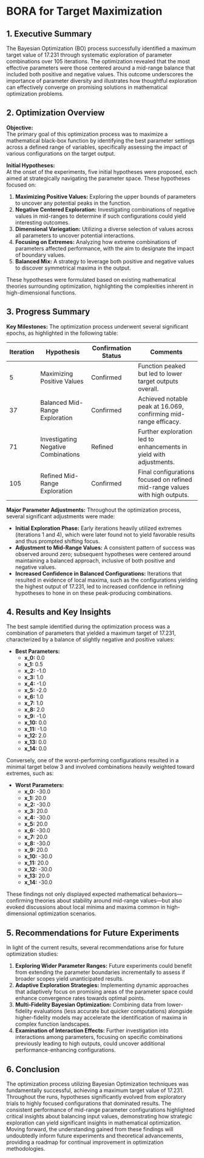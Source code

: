 # BORA for Target Maximization 

## 1. Executive Summary

The Bayesian Optimization (BO) process successfully identified a maximum target value of 17.231 through systematic exploration of parameter combinations over 105 iterations. The optimization revealed that the most effective parameters were those centered around a mid-range balance that included both positive and negative values. This outcome underscores the importance of parameter diversity and illustrates how thoughtful exploration can effectively converge on promising solutions in mathematical optimization problems.

## 2. Optimization Overview

**Objective:**  
The primary goal of this optimization process was to maximize a mathematical black-box function by identifying the best parameter settings across a defined range of variables, specifically assessing the impact of various configurations on the target output.

**Initial Hypotheses:**  
At the onset of the experiments, five initial hypotheses were proposed, each aimed at strategically navigating the parameter space. These hypotheses focused on:

1. **Maximizing Positive Values:** Exploring the upper bounds of parameters to uncover any potential peaks in the function.
2. **Negative Centered Exploration:** Investigating combinations of negative values in mid-ranges to determine if such configurations could yield interesting outcomes.
3. **Dimensional Variegation:** Utilizing a diverse selection of values across all parameters to uncover potential interactions.
4. **Focusing on Extremes:** Analyzing how extreme combinations of parameters affected performance, with the aim to designate the impact of boundary values.
5. **Balanced Mix:** A strategy to leverage both positive and negative values to discover symmetrical maxima in the output.

These hypotheses were formulated based on existing mathematical theories surrounding optimization, highlighting the complexities inherent in high-dimensional functions.

## 3. Progress Summary

**Key Milestones:**
The optimization process underwent several significant epochs, as highlighted in the following table:

| Iteration | Hypothesis                                              | Confirmation Status            | Comments                                                   |
|-----------|--------------------------------------------------------|--------------------------------|-----------------------------------------------------|
| 5         | Maximizing Positive Values                              | Confirmed                      | Function peaked but led to lower target outputs overall.  |
| 37        | Balanced Mid-Range Exploration                          | Confirmed                      | Achieved notable peak at 16.069, confirming mid-range efficacy. |
| 71        | Investigating Negative Combinations                     | Refined                       | Further exploration led to enhancements in yield with adjustments.  |
| 105       | Refined Mid-Range Exploration                           | Confirmed                      | Final configurations focused on refined mid-range values with high outputs. |

**Major Parameter Adjustments:**
Throughout the optimization process, several significant adjustments were made:

- **Initial Exploration Phase:** Early iterations heavily utilized extremes (iterations 1 and 4), which were later found not to yield favorable results and thus prompted shifting focus.
- **Adjustment to Mid-Range Values:** A consistent pattern of success was observed around zero; subsequent hypotheses were centered around maintaining a balanced approach, inclusive of both positive and negative values.
- **Increased Confidence in Balanced Configurations:** Iterations that resulted in evidence of local maxima, such as the configurations yielding the highest output of 17.231, led to increased confidence in refining hypotheses to hone in on these peak-producing combinations.

## 4. Results and Key Insights

The best sample identified during the optimization process was a combination of parameters that yielded a maximum target of 17.231, characterized by a balance of slightly negative and positive values:

- **Best Parameters:**
  - **x_0:** 0.0
  - **x_1:** 0.5
  - **x_2:** -1.0
  - **x_3:** 1.0
  - **x_4:** -1.0
  - **x_5:** -2.0
  - **x_6:** 1.0
  - **x_7:** 1.0
  - **x_8:** 2.0
  - **x_9:** -1.0
  - **x_10:** 0.0
  - **x_11:** -1.0
  - **x_12:** 2.0
  - **x_13:** 0.0
  - **x_14:** 0.0

Conversely, one of the worst-performing configurations resulted in a minimal target below 3 and involved combinations heavily weighted toward extremes, such as:

- **Worst Parameters:**
  - **x_0:** -30.0
  - **x_1:** 20.0
  - **x_2:** -30.0
  - **x_3:** 20.0
  - **x_4:** -30.0
  - **x_5:** 20.0
  - **x_6:** -30.0
  - **x_7:** 20.0
  - **x_8:** -30.0
  - **x_9:** 20.0
  - **x_10:** -30.0
  - **x_11:** 20.0
  - **x_12:** -30.0
  - **x_13:** 20.0
  - **x_14:** -30.0

These findings not only displayed expected mathematical behaviors—confirming theories about stability around mid-range values—but also evoked discussions about local minima and maxima common in high-dimensional optimization scenarios.

## 5. Recommendations for Future Experiments

In light of the current results, several recommendations arise for future optimization studies:

1. **Exploring Wider Parameter Ranges:** Future experiments could benefit from extending the parameter boundaries incrementally to assess if broader scopes yield unanticipated results.
2. **Adaptive Exploration Strategies:** Implementing dynamic approaches that adaptively focus on promising areas of the parameter space could enhance convergence rates towards optimal points.
3. **Multi-Fidelity Bayesian Optimization:** Combining data from lower-fidelity evaluations (less accurate but quicker computations) alongside higher-fidelity models may accelerate the identification of maxima in complex function landscapes.
4. **Examination of Interaction Effects:** Further investigation into interactions among parameters, focusing on specific combinations previously leading to high outputs, could uncover additional performance-enhancing configurations.

## 6. Conclusion

The optimization process utilizing Bayesian Optimization techniques was fundamentally successful, achieving a maximum target value of 17.231. Throughout the runs, hypotheses significantly evolved from exploratory trials to highly focused configurations that dominated results. The consistent performance of mid-range parameter configurations highlighted critical insights about balancing input values, demonstrating how strategic exploration can yield significant insights in mathematical optimization. Moving forward, the understanding gained from these findings will undoubtedly inform future experiments and theoretical advancements, providing a roadmap for continual improvement in optimization methodologies.
